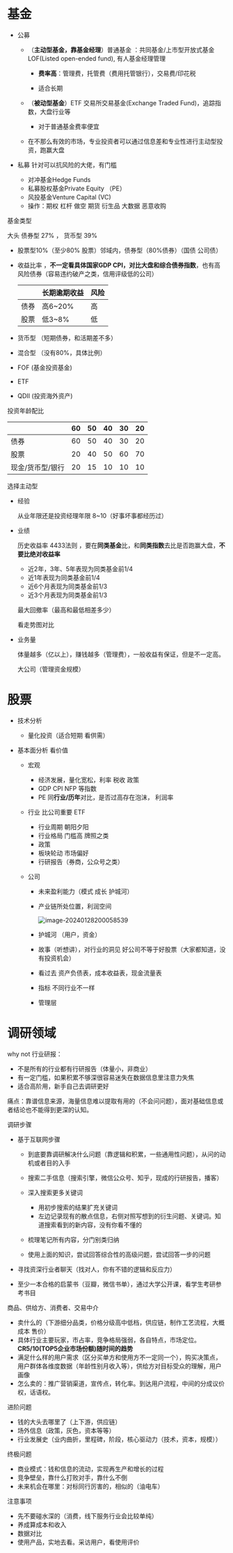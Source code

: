 # 基金

- 公募

  - （**主动型基金，靠基金经理**）普通基金 ：共同基金/上市型开放式基金 LOF(Listed open-ended fund), 有人基金经理管理

    - **费率高**：管理费，托管费（费用托管银行），交易费/印花税

    - 适合长期

  - （**被动型基金**）ETF 交易所交易基金(Exchange Traded Fund)，追踪指数，大盘行业等

    - 对于普通基金费率便宜

  - 在不那么有效的市场，专业投资者可以通过信息差和专业性进行主动型投资，跑赢大盘

  

  

- 私募 针对可以抗风险的大佬，有门槛

  - 对冲基金Hedge Funds
  - 私募股权基金Private Equity （PE）
  - 风投基金Venture Capital (VC)
  - 操作：期权 杠杆 做空 期货 衍生品 大数据 恶意收购

基金类型

大头 债券型 27% ， 货币型 39%

- 股票型10%（至少80% 股票）邻域内，债券型（80%债券）（国债 公司债）    

- 收益比率 ，**不一定看具体国家GDP CPI，对比大盘和综合债券指数**，也有高风险债券（容易违约破产之类，信用评级低的公司）

  |      | 长期逾期收益 | 风险 |
  | ---- | ------------ | ---- |
  | 债券 | 高6~20%      | 高   |
  | 股票 | 低3~8%       | 低   |

  

- 货币型 （短期债券，和活期差不多）

- 混合型 （没有80%，具体比例）

- FOF (基金投资基金)

- ETF

- QDII (投资海外资产)

投资年龄配比

|                  | 60   | 50   | 40   | 30   | 20   |
| ---------------- | ---- | ---- | ---- | ---- | ---- |
| 债券             | 60   | 50   | 40   | 30   | 20   |
| 股票             | 20   | 40   | 50   | 60   | 70   |
| 现金/货币型/银行 | 20   | 15   | 10   | 10   | 10   |



选择主动型

- 经验

  从业年限还是投资经理年限  8~10（好事坏事都经历过）

- 业绩

  历史收益率 4433法则 ，要在**同类基金**比，和**同类指数**去比是否跑赢大盘，**不要比绝对收益率**

  - 近2年，3年、5年表现为同类基金前1/4
  - 近1年表现为同类基金前1/4
  - 近6个月表现为同类基金前1/3
  - 近3个月表现为同类基金前1/3

  最大回撤率（最高和最低相差多少）

  看走势图对比

- 业务量

  体量越多（亿以上），赚钱越多（管理费），一般收益有保证，但是不一定高。

  大公司（管理资金规模）

  

# 股票

- 技术分析

  - 量化投资（适合短期 看供需）

- 基本面分析 看价值

  - 宏观

    - 经济发展，量化宽松，利率  税收  政策
    - GDP CPI NFP 等指数
    - PE 同**行业/历年**对比，是否过高存在泡沫， 利润率

  - 行业  比公司重要  ETF

    - 行业周期 朝阳夕阳
    - 行业格局  门槛高 牌照之类
    - 政策
    - 板块轮动  市场偏好
    - 行研报告（券商，公众号之类）

  - 公司

    - 未来盈利能力（模式 成长 护城河）

    - 产业链所处位置，利润空间

      ![image-20240128200058539](https://cdn.jsdelivr.net/gh/631068264/img/202401282000578.png)

    - 护城河 （用户，资金）

    - 故事（听想讲），对行业的洞见  好公司不等于好股票（大家都知道，没有投资机会）

    - 看过去 资产负债表，成本收益表，现金流量表

    - 指标 不同行业不一样

    - 管理层

      

      

# 调研领域

why not 行业研报：

- 不是所有的行业都有行研报告（体量小，非商业）
- 有一定门槛，如果积累不够深很容易迷失在数据信息里注意力失焦
- 适合高阶用，新手自己去调研更好

痛点：靠谱信息来源，海量信息难以提取有用的（不会问问题），面对基础信息或者结论也不能得到更深的认知。



调研步骤

- 基于互联网步骤

  - 到底要靠调研解决什么问题（靠逻辑和积累，一些通用性问题），从问的动机或者目的入手

  - 搜索二手信息（搜索引擎，微信公众号、知乎，现成的行研报告，播客）

  - 深入搜索更多关键词
    - 用初步搜索的结果扩充关键词
    - 左边记录现有的散点信息，右侧对照写想到的衍生问题、关键词。知道搜索看到的新内容，没有你看不懂的

  - 梳理笔记所有内容，分门别类归纳

  - 使用上面的知识，尝试回答综合性的高级问题，尝试回答一步的问题


- 寻找资深行业者聊天（找对人，你有不错的逻辑和反应力）
- 至少一本合格的启蒙书（豆瓣，微信书单），通过大学公开课，看学生考研参考书目



商品、供给方、消费者、交易中介

- 卖什么的（下游细分品类，价格分级高中低档，供应链，制作工艺流程，大概成本 售价）
- 具体行业主要玩家，市占率，竞争格局强弱，各自特点，市场定位。**CR5/10(TOP5企业市场份额)随时间的趋势**
- 满足什么样的用户需求（区分买单方和使用方不一定同一个），购买决策点，用户群体各维度数据（年龄性别月收入等），供给方对目标受众的理解，用户画像
- 怎么卖的：推广营销渠道，宣传点，转化率。到达用户流程，中间的分成议价权，话语权。

进阶问题

- 钱的大头去哪里了（上下游，供应链）
- 场外信息（政策，灰色，资本等等）
- 行业发展史（业内曲折，里程碑，阶段，核心驱动力（技术，资本，规模））

终极问题

- 商业模式：钱和信息的流动，实现再生产和增长的过程
- 竞争壁垒，靠什么打败对手，靠什么不倒
- 未来机会在哪里：对标同行厉害的，相似的（油电车）

注意事项

- 先不要碰水深的（消费，线下服务行业会比较单纯）
- 养成算成本和收入
- 数据对比
- 使用产品，实地去看。采访用户，看使用评价

